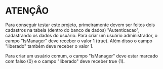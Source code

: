 # ATENÇÂO

Para conseguir testar este projeto, primeiramente devem ser feitos dois cadastros na tabela (dentro do banco de dados) "Autenticacao",
cadastrando os dados do usuário. Para criar um usuário administrador, o campo "IsManager" deve receber o valor 1 (true).
Além disso o campo "liberado" também deve receber o valor 1.

Para criar um usuário comum, o campo "IsManager" deve estar marcado com falso (0) e o campo "liberado" deve receber true (1).